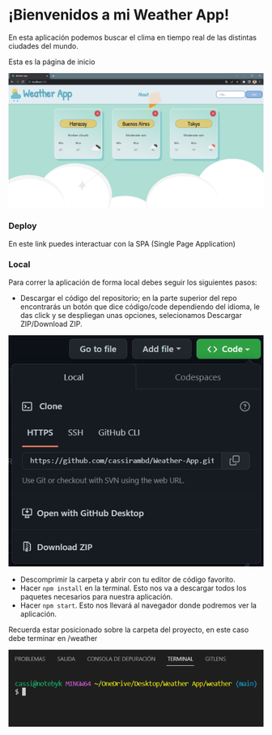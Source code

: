 # ¡Bienvenidos a mi Weather App!


En esta aplicación podemos buscar el clima en tiempo real de las distintas ciudades del mundo.

Esta es la página de inicio

![home](./src/img/home.png)

### Deploy
En este link puedes interactuar con la SPA (Single Page Application) 

### Local
Para correr la aplicación de forma local debes seguir los siguientes pasos:

- Descargar el código del repositorio; en la parte superior del repo encontrarás un botón que dice código/code dependiendo del idioma, le das click y se despliegan unas opciones, selecionamos Descargar ZIP/Download ZIP.

![github](./src/img/github.png)

- Descomprimir la carpeta y abrir con tu editor de código favorito.
- Hacer `npm install` en la terminal. Esto nos va a descargar todos los paquetes necesarios para nuestra aplicación.
- Hacer `npm start`. Esto nos llevará al navegador donde podremos ver la aplicación.

Recuerda estar posicionado sobre la carpeta del proyecto, en este caso debe terminar en /weather

![cmd](./src/img/cmd.png)